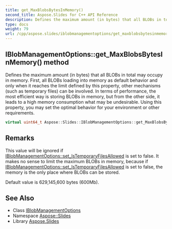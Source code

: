 ```yaml
---
title: get_MaxBlobsBytesInMemory()
second_title: Aspose.Slides for C++ API Reference
description: Defines the maximum amount (in bytes) that all BLOBs in total may occupy in memory. First, all BLOBs loading into memory as default behavior and only when it reaches the limit defined by this property, other mechanisms (such as temporary files) can be involved. In terms of performance, the most efficient way is storing BLOBs in memory, but from the other side, it leads to a high memory consumption what may be undesirable. Using this property, you may set the optimal behavior for your environment or other requirements.
type: docs
weight: 79
url: /cpp/aspose.slides/iblobmanagementoptions/get_maxblobsbytesinmemory/
---
```

## IBlobManagementOptions::get_MaxBlobsBytesInMemory() method


Defines the maximum amount (in bytes) that all BLOBs in total may occupy in memory. First, all BLOBs loading into memory as default behavior and only when it reaches the limit defined by this property, other mechanisms (such as temporary files) can be involved. In terms of performance, the most efficient way is storing BLOBs in memory, but from the other side, it leads to a high memory consumption what may be undesirable. Using this property, you may set the optimal behavior for your environment or other requirements.

```cpp
virtual uint64_t Aspose::Slides::IBlobManagementOptions::get_MaxBlobsBytesInMemory()=0
```

## Remarks


This value will be ignored if [IBlobManagementOptions::set_IsTemporaryFilesAllowed](../set_istemporaryfilesallowed/) is set to false. It makes no sense to limit the maximum BLOBs in memory, because if [IBlobManagementOptions::set_IsTemporaryFilesAllowed](../set_istemporaryfilesallowed/) is set to false, the memory is the only place where BLOBs can be stored. 

Default value is 629,145,600 bytes (600Mb).
## See Also

* Class [IBlobManagementOptions](./)
* Namespace [Aspose::Slides](../)
* Library [Aspose.Slides](../../)